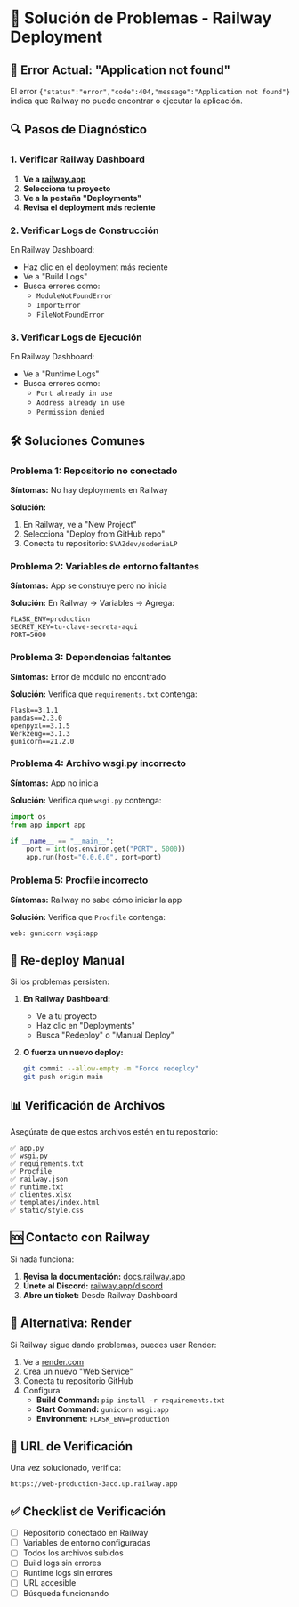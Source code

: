 # 🔧 Solución de Problemas - Railway Deployment

## 🚨 Error Actual: "Application not found"

El error `{"status":"error","code":404,"message":"Application not found"}` indica que Railway no puede encontrar o ejecutar la aplicación.

## 🔍 Pasos de Diagnóstico

### 1. Verificar Railway Dashboard

1. **Ve a [railway.app](https://railway.app)**
2. **Selecciona tu proyecto**
3. **Ve a la pestaña "Deployments"**
4. **Revisa el deployment más reciente**

### 2. Verificar Logs de Construcción

En Railway Dashboard:
- Haz clic en el deployment más reciente
- Ve a "Build Logs"
- Busca errores como:
  - `ModuleNotFoundError`
  - `ImportError`
  - `FileNotFoundError`

### 3. Verificar Logs de Ejecución

En Railway Dashboard:
- Ve a "Runtime Logs"
- Busca errores como:
  - `Port already in use`
  - `Address already in use`
  - `Permission denied`

## 🛠️ Soluciones Comunes

### Problema 1: Repositorio no conectado

**Síntomas:** No hay deployments en Railway

**Solución:**
1. En Railway, ve a "New Project"
2. Selecciona "Deploy from GitHub repo"
3. Conecta tu repositorio: `SVAZdev/soderiaLP`

### Problema 2: Variables de entorno faltantes

**Síntomas:** App se construye pero no inicia

**Solución:**
En Railway → Variables → Agrega:
```
FLASK_ENV=production
SECRET_KEY=tu-clave-secreta-aqui
PORT=5000
```

### Problema 3: Dependencias faltantes

**Síntomas:** Error de módulo no encontrado

**Solución:**
Verifica que `requirements.txt` contenga:
```
Flask==3.1.1
pandas==2.3.0
openpyxl==3.1.5
Werkzeug==3.1.3
gunicorn==21.2.0
```

### Problema 4: Archivo wsgi.py incorrecto

**Síntomas:** App no inicia

**Solución:**
Verifica que `wsgi.py` contenga:
```python
import os
from app import app

if __name__ == "__main__":
    port = int(os.environ.get("PORT", 5000))
    app.run(host="0.0.0.0", port=port)
```

### Problema 5: Procfile incorrecto

**Síntomas:** Railway no sabe cómo iniciar la app

**Solución:**
Verifica que `Procfile` contenga:
```
web: gunicorn wsgi:app
```

## 🔄 Re-deploy Manual

Si los problemas persisten:

1. **En Railway Dashboard:**
   - Ve a tu proyecto
   - Haz clic en "Deployments"
   - Busca "Redeploy" o "Manual Deploy"

2. **O fuerza un nuevo deploy:**
   ```bash
   git commit --allow-empty -m "Force redeploy"
   git push origin main
   ```

## 📊 Verificación de Archivos

Asegúrate de que estos archivos estén en tu repositorio:

```
✅ app.py
✅ wsgi.py
✅ requirements.txt
✅ Procfile
✅ railway.json
✅ runtime.txt
✅ clientes.xlsx
✅ templates/index.html
✅ static/style.css
```

## 🆘 Contacto con Railway

Si nada funciona:

1. **Revisa la documentación:** [docs.railway.app](https://docs.railway.app)
2. **Únete al Discord:** [railway.app/discord](https://railway.app/discord)
3. **Abre un ticket:** Desde Railway Dashboard

## 🔄 Alternativa: Render

Si Railway sigue dando problemas, puedes usar Render:

1. Ve a [render.com](https://render.com)
2. Crea un nuevo "Web Service"
3. Conecta tu repositorio GitHub
4. Configura:
   - **Build Command:** `pip install -r requirements.txt`
   - **Start Command:** `gunicorn wsgi:app`
   - **Environment:** `FLASK_ENV=production`

## 📱 URL de Verificación

Una vez solucionado, verifica:
```
https://web-production-3acd.up.railway.app
```

## ✅ Checklist de Verificación

- [ ] Repositorio conectado en Railway
- [ ] Variables de entorno configuradas
- [ ] Todos los archivos subidos
- [ ] Build logs sin errores
- [ ] Runtime logs sin errores
- [ ] URL accesible
- [ ] Búsqueda funcionando 